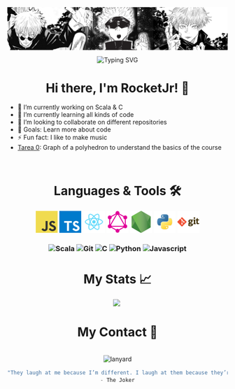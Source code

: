 <img align="center" src="./images/Welcome.jpg">
<br>

<p align="center">
<img src="https://readme-typing-svg.demolab.com?font=Fira+Code&pause=1000&color=70A4FC&center=true&width=435&lines=We+all+go+a+little+mad+sometimes" alt="Typing SVG" /></img>
</p>

<h1 align="center"> Hi there, I'm RocketJr! 👋 </h1>

- 🔭 I’m currently working on Scala & C
- 🌱 I’m currently learning all kinds of code
- 👯 I’m looking to collaborate on different repositories 
- 🥅 Goals: Learn more about code
- ⚡ Fun fact: I like to make music
- [Tarea 0](CC3501-3D-Car-Rendering/tarea0.py): Graph of a polyhedron to understand the basics of the course

<br />

<h1 align="center"> Languages & Tools 🛠️ </h1>

<p align="center">
<code><img height="50" src="https://raw.githubusercontent.com/github/explore/80688e429a7d4ef2fca1e82350fe8e3517d3494d/topics/javascript/javascript.png"></code>
<code><img height="50" src="https://raw.githubusercontent.com/github/explore/80688e429a7d4ef2fca1e82350fe8e3517d3494d/topics/typescript/typescript.png"></code>
<code><img height="50" src="https://raw.githubusercontent.com/github/explore/80688e429a7d4ef2fca1e82350fe8e3517d3494d/topics/react/react.png"></code>
<code><img height="50" src="https://raw.githubusercontent.com/github/explore/5c058a388828bb5fde0bcafd4bc867b5bb3f26f3/topics/graphql/graphql.png"></code>
<code><img height="50" src="https://raw.githubusercontent.com/github/explore/80688e429a7d4ef2fca1e82350fe8e3517d3494d/topics/nodejs/nodejs.png"></code>
<code><img height="50" src="https://raw.githubusercontent.com/github/explore/80688e429a7d4ef2fca1e82350fe8e3517d3494d/topics/python/python.png"></code>
<code><img height="50" src="https://raw.githubusercontent.com/github/explore/80688e429a7d4ef2fca1e82350fe8e3517d3494d/topics/git/git.png"></code>

<h3 align=center>

![Scala](https://img.shields.io/badge/scala-7b6efa.svg?style=for-the-badge&logo=scala&logoColor=white)
![Git](https://img.shields.io/badge/git-7d64e5.svg?style=for-the-badge&logo=git&logoColor=white)
![C](https://img.shields.io/badge/c-7c5bd1.svg?style=for-the-badge&logo=c&logoColor=white)
![Python](https://img.shields.io/badge/python-7953be.svg?style=for-the-badge&logo=python&logoColor=white)
![Javascript](https://img.shields.io/badge/javascript-754bab.svg?style=for-the-badge&logo=javascript&logoColor=white)<br>

<h1 align="center"> My Stats 📈 </h1>

<p align="center">
<img width=351 src="https://github-readme-stats.vercel.app/api?username=RocketJr&theme=tokyonight&show_icons=true&count_private=true">&nbsp;
<! --- <img  width=346 src="https://github-readme-stats.vercel.app/api/top-langs?username=RocketJr&layout=compact&theme=tokyonight&custom_title=Top&nbsp;Languages"/><br>

<h1 align="center"> My Contact 📝 </h1>

<p align="center">
<br><img src="https://lanyard.cnrad.dev/api/459106695612989440" alt="lanyard"></img><br>
</p>

<div align="center">

```scala
"They laugh at me because I’m different. I laugh at them because they’re all the same."
- The Joker
```
</div>
